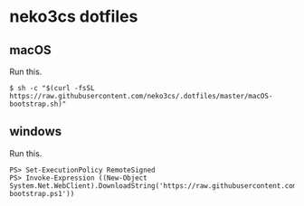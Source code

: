 # neko3cs dotfiles

## macOS

Run this.

```
$ sh -c "$(curl -fsSL https://raw.githubusercontent.com/neko3cs/.dotfiles/master/macOS-bootstrap.sh)"
```

## windows

Run this.

```
PS> Set-ExecutionPolicy RemoteSigned
PS> Invoke-Expression ((New-Object System.Net.WebClient).DownloadString('https://raw.githubusercontent.com/neko3cs/.dotfiles/master/windows-bootstrap.ps1'))
```
